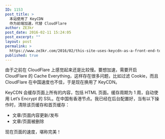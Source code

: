 ```yaml
---
ID: 1153
post_title: >
  本站使用了 KeyCDN
  作为前端加速，代替 CloudFlare
author: ZE3kr
post_date: 2016-02-11 15:24:05
post_excerpt: ""
layout: post
permalink: >
  https://www.ze3kr.com/2016/02/this-site-uses-keycdn-as-a-front-end-to-speed-up-instead-of-cloudflare/
published: true
---
```

由于之前在 CloudFlare 上感觉起来还是比较慢。要想加速，需要开启 CloudFlare 的 Cache Everything，这样存在很多问题，比如过滤 Cookie，而且 CloudFlare 在中国速度也不佳，于是现在换用了 KeyCDN。

KeyCDN 会缓存页面上所有的内容，包括 HTML 页面。缓存周期为 1 周，自动使用 Let’s Encrypt 的 SSL。在中国有香港节点。我已经在后台配置好，当有以下操作时，清除该页缓存和首页缓存：
<ul>
	<li>文章/页面内容更新/发布</li>
	<li>文章/页面被删除</li>
</ul>
现在页面的速度，堪称完美！